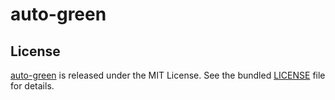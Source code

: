 # auto-green

## License

[auto-green](https://github.com/justjavac/auto-green) is released under the MIT License. See the bundled [LICENSE](./LICENSE) file for details.
